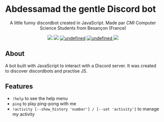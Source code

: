 # Abdessamad the gentle Discord bot

<p align="center">A little funny discordbot created in JavaScript. Made par <i>CMI</i> Computer Science Students from Besançon (France)</p>
<p align="center">
	  <img src="https://img.shields.io/badge/built%20with-js-brightgreen.svg">
	  <a href="https://github.com/nathanaelhoun/Discordbot/deployments"><img src="https://img.shields.io/badge/environment-heroku-blueviolet.svg?logo=heroku&?logoWidth=40"></a>
	  <a href="https://github.com/nathanaelhoun/Discordbot/graphs/contributors"><img alt="undefined" src="https://img.shields.io/github/contributors/nathanaelhoun/DiscordBot.svg?colorB=blue&style=flat"></a>
	  <a href="https://github.com/nathanaelhoun/Discordbot/commits/master"><img alt="undefined" src="https://img.shields.io/github/last-commit/nathanaelhoun/Discordbot.svg?colorB=blue&style=flat">
	  <a href="https://github.com/nathanaelhoun/Discordbot/blob/master/LICENSE"><img src="https://img.shields.io/github/license/nathanaelhoun/Discordbot.svg?style=flat"></a>
</p>

## About

A bot built with JavaScript to interact with a Discord server. It was created to discover discordbots and practise JS.

## Features

- `!help` to see the help menu
- `ping` to play ping-pong with me
- `!activity [--show_history 'number'] / [--set 'activity']` to manage my activity